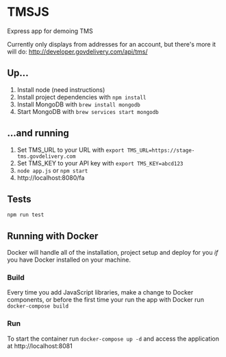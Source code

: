 # TMSJS
Express app for demoing TMS

Currently only displays from addresses for an account, but there's more it will do: http://developer.govdelivery.com/api/tms/

## Up...
1. Install node (need instructions)
1. Install project dependencies with `npm install`
1. Install MongoDB with `brew install mongodb`
1. Start MongoDB with `brew services start mongodb`

## ...and running
1. Set TMS_URL to your URL with `export TMS_URL=https://stage-tms.govdelivery.com`
1. Set TMS_KEY to your API key with `export TMS_KEY=abcd123`
1. `node app.js` or `npm start`
1. http://localhost:8080/fa

## Tests
```
npm run test
```

## Running with Docker
Docker will handle all of the installation, project setup and deploy for you _if_ you have Docker installed on your machine.

### Build
Every time you add JavaScript libraries, make a change to Docker components, or before the first time your run the app with Docker run `docker-compose build`

### Run
To start the container run `docker-compose up -d` and access the application at http://localhost:8081
